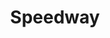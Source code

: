 ---
title: "Speedway"
url: /fort-lauderdale/speedway-west-commercial-boulevard/
shop: convenience
---